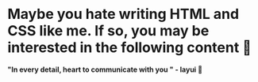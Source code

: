 <br>
<br>
<br>
<br>
<br>
<br>
<br>
<br>
<br>
<br>
<br>
<br>

# Maybe you hate writing HTML and CSS like me. If so, you may be interested in the following content :art:

**"In every detail, heart to communicate with you " - layui :confetti_ball:**

